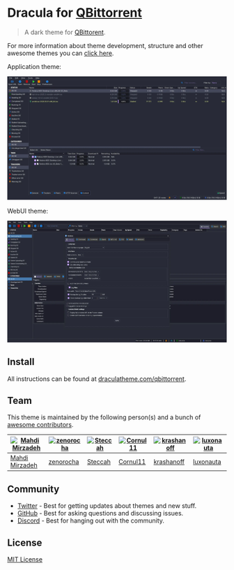 # Dracula for [QBittorrent](https://www.qbittorrent.org/)

> A dark theme for [QBittorent](https://www.qbittorrent.org/).

For more information about theme development, structure and other awesome themes you can [click here](https://github.com/MahdiMirzadeh/qbittorrent).

Application theme:

![Qt Client Theme Screenshot](./screenshots/qt-dracula.webp)

WebUI theme:

![WebUI Theme Screenshot](./screenshots/webui-dracula.webp)

## Install

All instructions can be found at [draculatheme.com/qbittorrent](https://draculatheme.com/qbittorrent).

## Team

This theme is maintained by the following person(s) and a bunch of [awesome contributors](https://github.com/dracula/qbittorrent/graphs/contributors).

| [![Mahdi Mirzadeh](https://github.com/mahdimirzadeh.png?size=100)](https://github.com/mahdimirzadeh) | [![zenorocha](https://github.com/zenorocha.png?size=100)](https://github.com/zenorocha) | [![Steccah](https://github.com/Steccah.png?size=100)](https://github.com/Steccah) | [![Cornul11](https://github.com/Cornul11.png?size=100)](https://github.com/Cornul11) | [![krashanoff](https://github.com/krashanoff.png?size=100)](https://github.com/krashanoff) | [![luxonauta](https://github.com/luxonauta)](https://github.com/luxonauta)
| --- | --- | --- | --- | --- | --- |
| [Mahdi Mirzadeh](https://github.com/mahdimirzadeh) | [zenorocha](https://github.com/zenorocha) | [Steccah](https://github.com/Steccah) | [Cornul11](https://github.con/Cornul11) | [krashanoff](https://github.com/krashanoff) | [luxonauta](https://github.com/luxonauta)

## Community

- [Twitter](https://twitter.com/draculatheme) - Best for getting updates about themes and new stuff.
- [GitHub](https://github.com/dracula/dracula-theme/discussions) - Best for asking questions and discussing issues.
- [Discord](https://draculatheme.com/discord-invite) - Best for hanging out with the community.

## License

[MIT License](./LICENSE)
